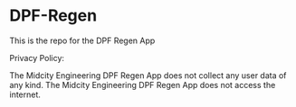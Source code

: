 # DPF-Regen
This is the repo for the DPF Regen App

Privacy Policy:

The Midcity Engineering DPF Regen App does not collect any user data of any kind.
The Midcity Engineering DPF Regen App does not access the internet.

